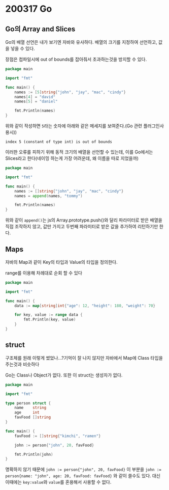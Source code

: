 # 200317 Go

## Go의 Array and Slices

Go의 배열 선언은 내가 보기엔 자바와 유사하다.
배열의 크기를 지정하여 선언하고, 값을 넣을 수 있다.

장점은 컴파일시에 out of bounds를 잡아줘서 초과하는것을 방지할 수 있다.

```go
package main

import "fmt"

func main() {
    names := [5]string{"john", "jay", "mac", "cindy"}
    names[4] = "david"
    names[5] = "daniel"

    fmt.Println(names)
}
```

위와 같이 작성하면 `5`라는 숫자에 아래와 같은 메세지를 보여준다.(Go 관련 플러그인사용시))

```
index 5 (constant of type int) is out of bounds
```

이러한 오류를 피하기 위해 동적 크기의 배열을 선언할 수 있는데, 이를 Go에서는 Slices라고 한다(네이밍 하는게 가장 어려운데, 왜 이름을 따로 지었을까)

```go
package main

import "fmt"

func main() {
    names := []string{"john", "jay", "mac", "cindy"}
    names = append(names, "tommy")

    fmt.Println(names)
}
```

위와 같이 `append()`는 js의 Array.prototype.push()와 달리 파라미터로 받은 배열을 직접 조작하지 않고, 값만 가지고 두번째 파라미터로 받은 값을 추가하여 리턴하기만 한다.

## Maps

자바의 Map과 같이 Key의 타입과 Value의 타입을 정의한다.

range를 이용해 차례대로 순회 할 수 있다

```go
package main

import "fmt"

func main() {
    data := map[string]int{"age": 12, "height": 180, "weight": 70}

    for key, value := range data {
        fmt.Println(key, value)
    }
}
```

## struct

구조체를 원래 이렇게 썼었나...?기억이 잘 나지 않지만 자바에서 Map에 Class 타입을 주는것과 비슷하다

Go는 Class나 Object가 없다. 또한 이 struct는 생성자가 없다.

```go
package main

import "fmt"

type person struct {
    name    string
    age     int
    favFood []string
}

func main() {
    favFood := []string{"kimchi", "ramen"}

    john := person{"john", 20, favFood}

    fmt.Println(john)
}
```

명확하지 않기 때문에
`john := person{"john", 20, favFood}` 이 부분을 `john := person{name: "john", age: 20, favFood: favFood}` 와 같이 쓸수도 있다.
대신 이때에는 `key:value`와 `value`를 혼용해서 사용할 수 없다.
